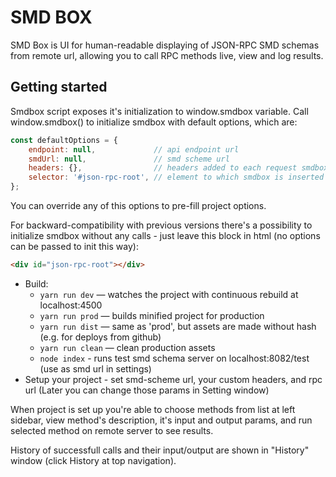 # SMD BOX

SMD Box is UI for human-readable displaying of JSON-RPC SMD schemas from remote url, allowing you to call RPC methods live, view and log results.

## Getting started
Smdbox script exposes it's initialization to window.smdbox variable. Call window.smdbox() to initialize smdbox with default options, which are:
```javascript
const defaultOptions = {
    endpoint: null,             // api endpoint url
    smdUrl: null,               // smd scheme url
    headers: {},                // headers added to each request smdbox makes
    selector: '#json-rpc-root', // element to which smdbox is inserted
};
```
You can override any of this options to pre-fill project options.

For backward-compatibility with previous versions there's a possibility to initialize smdbox without any calls - just leave this block in html (no options can be passed to init this way):
```html
<div id="json-rpc-root"></div>
```

* Build:
    * `yarn run dev` — watches the project with continuous rebuild at localhost:4500
    * `yarn run prod` — builds minified project for production
    * `yarn run dist` — same as 'prod', but assets are made without hash (e.g. for deploys from github)
    * `yarn run clean` — clean production assets
    * `node index` - runs test smd schema server on localhost:8082/test (use as smd url in settings)
* Setup your project - set smd-scheme url, your custom headers, and rpc url (Later you can change those params in Setting window)

When project is set up you're able to choose methods from list at left sidebar, view method's description, it's input and output params, and run selected method on remote server to see results.

History of successfull calls and their input/output are shown in "History" window (click History at top navigation).
